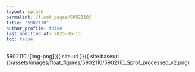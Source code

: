 ```yaml
---
layout: splash
permalink: /float_pages/5902110/
title: "5902110"
author_profile: false
last_modified_at: 2025-06-13
toc: false
---
```

 
5902110
![img-png]({{ site.url }}{{ site.baseurl }}/assets/images/float_figures/5902110/5902110_Sprof_processed_v2.png)